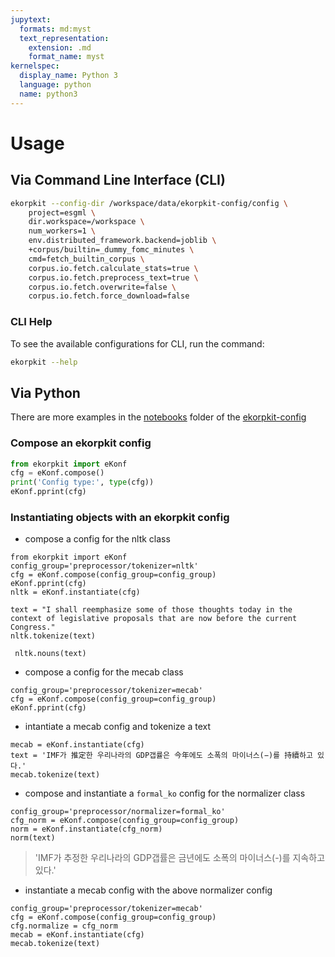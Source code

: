 ```yaml
---
jupytext:
  formats: md:myst
  text_representation:
    extension: .md
    format_name: myst
kernelspec:
  display_name: Python 3
  language: python
  name: python3
---
```


# Usage

## Via Command Line Interface (CLI)

```bash
ekorpkit --config-dir /workspace/data/ekorpkit-config/config \
    project=esgml \
    dir.workspace=/workspace \
    num_workers=1 \
    env.distributed_framework.backend=joblib \
    +corpus/builtin=_dummy_fomc_minutes \
    cmd=fetch_builtin_corpus \
    corpus.io.fetch.calculate_stats=true \
    corpus.io.fetch.preprocess_text=true \
    corpus.io.fetch.overwrite=false \
    corpus.io.fetch.force_download=false
```

### CLI Help

To see the available configurations for CLI, run the command:

```bash
ekorpkit --help
```

## Via Python

There are more examples in the [notebooks](https://github.com/entelecheia/ekorpkit-config/tree/main/notebooks) folder of the [ekorpkit-config](https://github.com/entelecheia/ekorpkit-config.git)

### Compose an ekorpkit config

```python
from ekorpkit import eKonf
cfg = eKonf.compose()
print('Config type:', type(cfg))
eKonf.pprint(cfg)
```

### Instantiating objects with an ekorpkit config

- compose a config for the nltk class

```{code-cell} ipython3
from ekorpkit import eKonf
config_group='preprocessor/tokenizer=nltk'
cfg = eKonf.compose(config_group=config_group)
eKonf.pprint(cfg)
nltk = eKonf.instantiate(cfg)
```

```{code-cell} ipython3
text = "I shall reemphasize some of those thoughts today in the context of legislative proposals that are now before the current Congress."
nltk.tokenize(text)
```

```{code-cell} ipython3
 nltk.nouns(text)
```


- compose a config for the mecab class

```{code-cell} ipython3
config_group='preprocessor/tokenizer=mecab'
cfg = eKonf.compose(config_group=config_group)
eKonf.pprint(cfg)
```

- intantiate a mecab config and tokenize a text

```{code-cell} ipython3
mecab = eKonf.instantiate(cfg)
text = 'IMF가 推定한 우리나라의 GDP갭률은 今年에도 소폭의 마이너스(−)를 持續하고 있다.'
mecab.tokenize(text)
```


- compose and instantiate a `formal_ko` config for the normalizer class

```{code-cell} ipython3
config_group='preprocessor/normalizer=formal_ko'
cfg_norm = eKonf.compose(config_group=config_group)
norm = eKonf.instantiate(cfg_norm)
norm(text)
```

> 'IMF가 추정한 우리나라의 GDP갭률은 금년에도 소폭의 마이너스(-)를 지속하고 있다.'

- instantiate a mecab config with the above normalizer config

```{code-cell} ipython3
config_group='preprocessor/tokenizer=mecab'
cfg = eKonf.compose(config_group=config_group)
cfg.normalize = cfg_norm
mecab = eKonf.instantiate(cfg)
mecab.tokenize(text)
```

